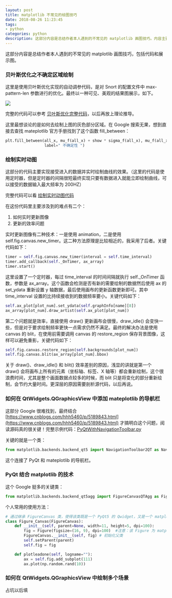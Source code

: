 ```yaml
---
layout: post
title: matplotlib 不常见的绘图技巧
date: 2018-08-26 11:23:45
tags:
- python
categories: python
description: 这部分内容是总结作者本人遇到的不常见的 matplotlib 画图技巧。内容主要以代码和效果图的形式展示。
---
```

这部分内容是总结作者本人遇到的不常见的 matplotlib 画图技巧，包括代码和展示图。

### 贝叶斯优化之不确定区域绘制

这里是使用贝叶斯优化实现的自动调参代码，是对 Snort 的配置文件中 max-pattern-len 参数进行的优化。最终以一种可见、美观的结果图展示，如下。

![](https://saferman.github.io/assets/img/matplotlib_summary/bayesian-optimization.png)

完整的代码可以参考 [贝叶斯优化完整代码](https://saferman.github.io/assets/code/bayesian-optimization.py)，以后再放上理论推导。

这里最想谈论的是如何去绘制上图的灰色部分区域。在 Google 搜索无果，想到直接去查找 mateplotlib 官方手册找到了这个函数 fill\_between：

```python
plt.fill_between(all_x, mu_f(all_x) + show * sigma_f(all_x), mu_f(all_x) - show * sigma_f(all_x), facecolor="lightgray",
                 label=" 不确定性 ")
```
### 绘制实时动图

这部分的代码主要实现接受进入的数据并实时绘制曲线的效果。（这里的代码是使用定时器，但是定时器的间隔很短最终实现只要有数据进入就能立即绘制曲线，可以接受的数据输入最大频率为 200HZ）

完整代码可以看 [绘制实时动图代码](https://saferman.github.io/assets/code/merge_graph_by_time.py)

在这份代码里主要涉及到的难点有二个：

1. 如何实时更新图像
2. 更新的效率问题

实时更新图像有二种技术：一是使用 animation，二是使用 self.fig.canvas.new\_timer。这二种方法原理是比较相近的，我采用了后者。关键代码如下：

```python
timer = self.fig.canvas.new_timer(interval = self.time_interval)
timer.add_callback(self._OnTimer, ax_array)
timer.start()
```

这里设置了一个定时器，每过 time\_interval 的时间间隔就执行 self.\_OnTimer 函数，参数是 ax\_array。这个函数会检测是否有新的需要绘制的数据然后使用 ax 的 set\_ydata 重新设置 y 轴数据，最后使用画布的更新函数更新即可。其中 time\_interval 设置的比持续接收到的数据频率要小。关键代码如下：

```python
self.ax_plot[plot_num].set_ydata(self.graphInfo[name][8])
ax_array[plot_num].draw_artist(self.ax_plot[plot_num])
```

第二个问题就是效率，直接使用 draw() 更新画布会很慢，draw\_idle() 会变快一些，但是对于要求绘制频率更快一点需求仍然不满足。最终的解决办法是使用 canvas 的 blit，在使用前需要调用 canvas 的 restore\_region 保存背景图像，这样可以避免重影，关键代码如下：

```python
self.fig.canvas.restore_region(self.backgrounds[plot_num])
self.fig.canvas.blit(ax_array[plot_num].bbox)
```

关于 draw()、draw\_idle() 和 blit() 效率差别的原因，浅显的讲就是第一个 draw() 会将画布上所有的元素（坐标轴、标签、X 轴等）都会重新绘制，这个很浪费时间，尤其是整个画面数据点较多的时候，而 blit 只是将变化的部分重新绘制，会节约大量时间。更深层的原因需要剖析源代码，以后再说。

### 如何在 QtWidgets.QGraphicsView 中添加 mateplotlib 的导航栏

这部分 Google 很难找到，最终结合 [https://www.cnblogs.com/hhh5460/p/5189843.html](https://www.cnblogs.com/hhh5460/p/5189843.html) 才搞明白这个问题，阅读源码真的很关键！完整示例代码：[PyQtWithNavigationToolbar.py](https://saferman.github.io/assets/code/PyQtWithNavigationToolbar.py)

关键的就是一个类：

```python
from matplotlib.backends.backend_qt5 import NavigationToolbar2QT as NavigationToolbar
```

这个连接了 PyQt 和 mateplotlib 的导航栏。

### PyQt 结合 matplotlib 的技术

这个 Google 挺多的关键类：

```Python
from matplotlib.backends.backend_qt5agg import FigureCanvasQTAgg as FigureCanvas
```

个人常用的使用方法：

```python
# 通过继承 FigureCanvas 类，使得该类既是一个 PyQt5 的 Qwidget，又是一个 matplotlib 的 FigureCanvas，这是连接 pyqt5 与 matplotlib 的关键
class Figure_Canvas(FigureCanvas):                                            
    def __init__(self, parent=None, width=11, height=5, dpi=100):
        fig = Figure(figsize=(16, 9), dpi=100)  #注意：该 Figure 为 matplotlib 下的 figure，不是 pyplot 下面的 figure
        FigureCanvas.__init__(self, fig) # 初始化父类
        self.setParent(parent)
        self.fig = fig

    def plotleadone(self, logname=""):
        ax = self.fig.add_subplot(111)
        ax.plot(np.random.rand(10))
```

### 如何在 QtWidgets.QGraphicsView 中绘制多个场景

占坑以后填